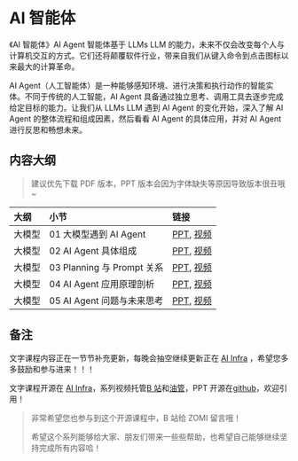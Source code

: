 <!--Copyright © ZOMI 适用于[License](https://github.com/Infrasys-AI/AIInfra)版权许可-->

# AI 智能体

《AI 智能体》AI Agent 智能体基于 LLMs LLM 的能力，未来不仅会改变每个人与计算机交互的方式。它们还将颠覆软件行业，带来自我们从键入命令到点击图标以来最大的计算革命。

AI Agent（人工智能体）是一种能够感知环境、进行决策和执行动作的智能实体。不同于传统的人工智能，AI Agent 具备通过独立思考、调用工具去逐步完成给定目标的能力。让我们从 LLMs LLM 遇到 AI Agent 的变化开始，深入了解 AI Agent 的整体流程和组成因素，然后看看 AI Agent 的具体应用，并对 AI Agent 进行反思和畅想未来。

## 内容大纲

> 建议优先下载 PDF 版本，PPT 版本会因为字体缺失等原因导致版本很丑哦~

| 大纲  | 小节                      | 链接                                                                              |
|:--- |:----------------------- |:------------------------------------------------------------------------------- |
| 大模型 | 01 大模型遇到 AI Agent       | [PPT](./01Introduction.pdf), [视频](https://www.bilibili.com/video/BV11w411p7dW/) |
| 大模型 | 02 AI Agent 具体组成        | [PPT](./02Component.pdf), [视频](https://www.bilibili.com/video/BV11u4y1P73P/)    |
| 大模型 | 03 Planning 与 Prompt 关系 | [PPT](./03Planning.pdf), [视频](https://www.bilibili.com/video/BV1kM411f7Gb/)     |
| 大模型 | 04 AI Agent 应用原理剖析      | [PPT](./04Application.pdf), [视频](https://www.bilibili.com/video/BV1zM411f7n2/)  |
| 大模型 | 05 AI Agent 问题与未来思考     | [PPT](./05Summary.pdf), [视频](https://www.bilibili.com/video/BV1KC4y1S7ZG/)      |

## 备注

文字课程内容正在一节节补充更新，每晚会抽空继续更新正在 [AI Infra](https://infrasys-ai.github.io/aiinfra-docs) ，希望您多多鼓励和参与进来！！！

文字课程开源在 [AI Infra](https://infrasys-ai.github.io/aiinfra-docs)，系列视频托管[B 站](https://space.bilibili.com/517221395)和[油管](https://www.youtube.com/@ZOMI666/playlists)，PPT 开源在[github](https://github.com/Infrasys-AI/AIInfra)，欢迎引用！

> 非常希望您也参与到这个开源课程中，B 站给 ZOMI 留言哦！
> 
> 希望这个系列能够给大家、朋友们带来一些些帮助，也希望自己能够继续坚持完成所有内容哈！
